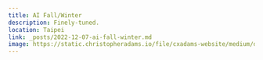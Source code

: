 ```yaml
---
title: AI Fall/Winter
description: Finely-tuned.
location: Taipei
link: _posts/2022-12-07-ai-fall-winter.md
image: https://static.christopheradams.io/file/cxadams-website/medium/drive/AI/StableDiffusion/2022-12/lighter-itemidem-3-upscale/20221228073726_00001_portrait_blurry_photo_of_handsome_itemidem_street_photography_by_robert_doisneau_fashion_photo_shoot_on_the_street_large_black_sunglasses.jpg
---
```

